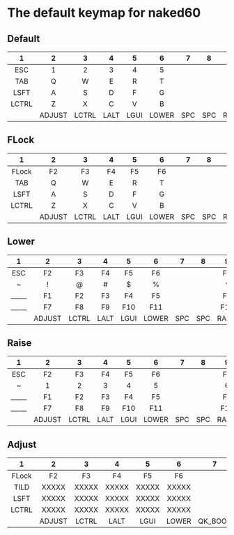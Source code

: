 # The default keymap for naked60

## Default
|  1   |  2   |  3   |  4   |  5   |  6   |  7   |  8   |  9   |  10  |  11  |  12  |  13  |  14  |
|:----:|:----:|:----:|:----:|:----:|:----:|:----:|:----:|:----:|:----:|:----:|:----:|:----:|:----:|
|  ESC |     1|     2|     3|     4|     5|      |      |     6|     7|     8|     9|     0|  BSPC|
|  TAB |     Q|     W|     E|     R|     T|      |      |     Y|     U|     I|     O|     P|    \ |
| LSFT |     A|     S|     D|     F|     G|      |      |     H|     J|     K|     L|     ;|     '|
|LCTRL |     Z|     X|     C|     V|     B|      |      |     N|     M|     ,|     .|     /|   ENT|
|      |ADJUST| LCTRL|  LALT|  LGUI| LOWER|   SPC|   SPC| RAISE|  LEFT|  DOWN|    UP| RIGHT|      |



## FLock
|  1   |  2   |  3   |  4   |  5   |  6   |  7   |  8   |  9   |  10  |  11  |  12  |  13  |  14  |
|:----:|:----:|:----:|:----:|:----:|:----:|:----:|:----:|:----:|:----:|:----:|:----:|:----:|:----:|
| FLock|    F2|    F3|    F4|    F5|    F6|      |      |    F7|    F8|    F9|   F10|   F11|  BSPC|
|  TAB |     Q|     W|     E|     R|     T|      |      |     Y|     U|     I|     O|     P|  BSLS|
| LSFT |     A|     S|     D|     F|     G|      |      |     H|     J|     K|     L|  SCLN|  QUOT|
|LCTRL |     Z|     X|     C|     V|     B|      |      |     N|     M|  COMM|   DOT|  SLSH|   ENT|
|      |ADJUST| LCTRL|  LALT|  LGUI| LOWER|   SPC|   SPC| RAISE|  LEFT|  DOWN|    UP| RIGHT|      |


## Lower
|  1   |  2   |  3   |  4   |  5   |  6   |  7   |  8   |  9   |  10  |  11  |  12  |  13  |  14  |
|:----:|:----:|:----:|:----:|:----:|:----:|:----:|:----:|:----:|:----:|:----:|:----:|:----:|:----:|
|   ESC|    F2|    F3|    F4|    F5|    F6|      |      |    F7|    F8|    F9|   F10|   F11|   F12|
|     ~|     !|     @|     #|     $|     %|      |      |     ^|     &|     *|     (|     )|   DEL|
| _____|    F1|    F2|    F3|    F4|    F5|      |      |    F6|     _|     +|     {|     }|  PIPE|
| _____|    F7|    F8|  F9|     F10|   F11|      |      |   F12| SNUHS| SNUBS|     ,|     .| _____|
|      |ADJUST| LCTRL|  LALT|  LGUI| LOWER|   SPC|   SPC| RAISE|  MNXT|  VOLD|  VOLU|  MPLY|      |


## Raise
|  1   |  2   |  3   |  4   |  5   |  6   |  7   |  8   |  9   |  10  |  11  |  12  |  13  |  14  |
|:----:|:----:|:----:|:----:|:----:|:----:|:----:|:----:|:----:|:----:|:----:|:----:|:----:|:----:|
|   ESC|    F2|    F3|    F4|    F5|    F6|      |      |    F7|    F8|    F9|   F10|   F11|   F12|
|     ~|     1|     2|     3|     4|     5|      |      |     6|     7|     8|     9|     0|   DEL|
| _____|    F1|    F2|    F3|    F4|    F5|      |      |    F6|     -|     =|     [|     ]|  BSLS|
| _____|    F7|    F8|    F9|   F10|   F11|      |      |   F12|  NUHS|  NUBS|     ,|     .| _____|
|      |ADJUST| LCTRL|  LALT|  LGUI| LOWER|   SPC|   SPC| RAISE|  MNXT|  VOLD|  VOLU|  MPLY|      |



## Adjust
|  1   |  2   |  3   |  4   |  5   |  6   |  7   |  8   |  9   |  10  |  11  |  12  |  13  |  14  |
|:----:|:----:|:----:|:----:|:----:|:----:|:----:|:----:|:----:|:----:|:----:|:----:|:----:|:----:|
| FLock|    F2|    F3|    F4|    F5|    F6|      |      |    F7|    F8|    F9|   F10|   F11|   F12|
|  TILD| XXXXX| XXXXX| XXXXX| XXXXX| XXXXX|      |      | XXXXX|  BTN1|  MS_U|  BTN2| XXXXX|Alt+PSCR|
|  LSFT| XXXXX| XXXXX| XXXXX| XXXXX| XXXXX|      |      | XXXXX|  MS_L|  MS_D|  MS_R| XXXXX|  PSCR|
| LCTRL| XXXXX| XXXXX| XXXXX| XXXXX| XXXXX|      |      | XXXXX| XXXXX| XXXXX| XXXXX| XXXXX| C+A+D|
|      |ADJUST| LCTRL|  LALT|  LGUI| LOWER| QK_BOOT| QK_BOOT| RAISE|  MNXT|  VOLD|  VOLU|  MPLY|      |

